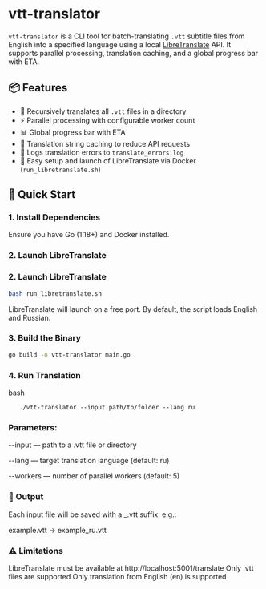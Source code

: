 # vtt-translator

`vtt-translator` is a CLI tool for batch-translating `.vtt` subtitle files 
from English into a specified language using a local
[LibreTranslate](https://github.com/LibreTranslate/LibreTranslate) API. 
It supports parallel processing, translation caching, and a global progress bar with ETA.

## 📦 Features

- 🔁 Recursively translates all `.vtt` files in a directory
- ⚡ Parallel processing with configurable worker count
- 📊 Global progress bar with ETA
- 🧠 Translation string caching to reduce API requests
- 🐞 Logs translation errors to `translate_errors.log`
- 🐳 Easy setup and launch of LibreTranslate via Docker (`run_libretranslate.sh`)

## 🚀 Quick Start

### 1. Install Dependencies

Ensure you have Go (1.18+) and Docker installed.

### 2. Launch LibreTranslate


### 2. Launch LibreTranslate

```bash
bash run_libretranslate.sh
```

LibreTranslate will launch on a free port. By default, the script loads English and Russian.

### 3. Build the Binary
   ```bash
   go build -o vtt-translator main.go
   ```
### 4. Run Translation
   bash
```
   ./vtt-translator --input path/to/folder --lang ru
```

### Parameters:

--input — path to a .vtt file or directory

--lang — target translation language (default: ru)

--workers — number of parallel workers (default: 5)

### 📂 Output
Each input file will be saved with a _<lang>.vtt suffix, e.g.:

example.vtt → example_ru.vtt

### ⚠️ Limitations
LibreTranslate must be available at http://localhost:5001/translate
Only .vtt files are supported
Only translation from English (en) is supported



